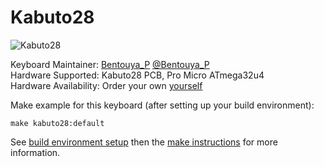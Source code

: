 # Kabuto28

![Kabuto28](https://i.imgur.com/1h7EbrR.jpg)

Keyboard Maintainer: [Bentouya_P](https://github.com/BentouyaP) [@Bentouya_P](https://twitter.com/Bentouya_P)  
Hardware Supported: Kabuto28 PCB, Pro Micro ATmega32u4  
Hardware Availability: Order your own [yourself](https://github.com/BentouyaP/Gerber/Kabuto28)

Make example for this keyboard (after setting up your build environment):

    make kabuto28:default

See [build environment setup](https://docs.qmk.fm/#/getting_started_build_tools) then the [make instructions](https://docs.qmk.fm/#/getting_started_make_guide) for more information.

